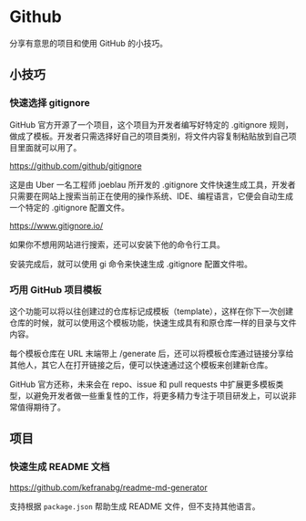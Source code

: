 # Github

分享有意思的项目和使用 GitHub 的小技巧。

## 小技巧

### 快速选择 gitignore

GitHub 官方开源了一个项目，这个项目为开发者编写好特定的 .gitignore 规则，做成了模板。开发者只需选择好自己的项目类别，将文件内容复制粘贴放到自己项目里面就可以用了。

https://github.com/github/gitignore

这是由 Uber 一名工程师 joeblau 所开发的 .gitignore 文件快速生成工具，开发者只需要在网站上搜索当前正在使用的操作系统、IDE、编程语言，它便会自动生成一个特定的 .gitignore 配置文件。

https://www.gitignore.io/

如果你不想用网站进行搜索，还可以安装下他的命令行工具。

安装完成后，就可以使用 gi 命令来快速生成 .gitignore 配置文件啦。

### 巧用 GitHub 项目模板

这个功能可以将以往创建过的仓库标记成模板（template），这样在你下一次创建仓库的时候，就可以使用这个模板功能，快速生成具有和原仓库一样的目录与文件内容。

每个模板仓库在 URL 末端带上 /generate 后，还可以将模板仓库通过链接分享给其他人，其它人在打开链接之后，便可以快速通过这个模板来创建新仓库。

GitHub 官方还称，未来会在 repo、issue 和 pull requests 中扩展更多模板类型，以避免开发者做一些重复性的工作，将更多精力专注于项目研发上，可以说非常值得期待了。

## 项目

### 快速生成 README 文档

https://github.com/kefranabg/readme-md-generator

支持根据 `package.json` 帮助生成 README 文件，但不支持其他语言。

